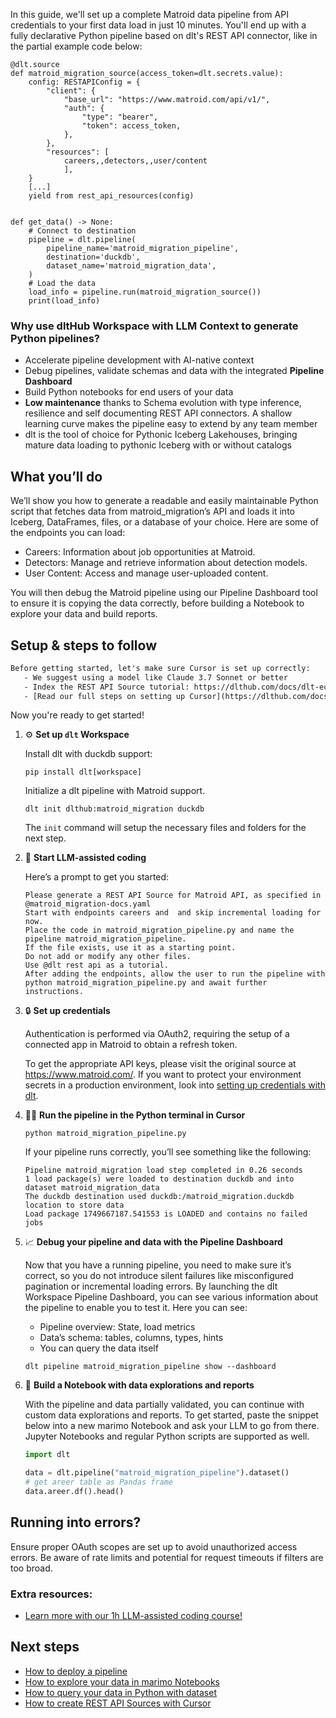 In this guide, we'll set up a complete Matroid data pipeline from API credentials to your first data load in just 10 minutes. You'll end up with a fully declarative Python pipeline based on dlt's REST API connector, like in the partial example code below:

```python-outcome
@dlt.source
def matroid_migration_source(access_token=dlt.secrets.value):
    config: RESTAPIConfig = {
        "client": {
            "base_url": "https://www.matroid.com/api/v1/",
            "auth": {
                "type": "bearer",
                "token": access_token,
            },
        },
        "resources": [
            careers,,detectors,,user/content
            ],
    }
    [...]
    yield from rest_api_resources(config)


def get_data() -> None:
    # Connect to destination
    pipeline = dlt.pipeline(
        pipeline_name='matroid_migration_pipeline',
        destination='duckdb',
        dataset_name='matroid_migration_data', 
    )
    # Load the data
    load_info = pipeline.run(matroid_migration_source())
    print(load_info) 
```

### Why use dltHub Workspace with LLM Context to generate Python pipelines?

- Accelerate pipeline development with AI-native context
- Debug pipelines, validate schemas and data with the integrated **Pipeline Dashboard**
- Build Python notebooks for end users of your data
- **Low maintenance** thanks to Schema evolution with type inference, resilience and self documenting REST API connectors. A shallow learning curve makes the pipeline easy to extend by any team member
- dlt is the tool of choice for Pythonic Iceberg Lakehouses, bringing mature data loading to pythonic Iceberg with or without catalogs

## What you’ll do

We’ll show you how to generate a readable and easily maintainable Python script that fetches data from matroid_migration’s API and loads it into Iceberg, DataFrames, files, or a database of your choice. Here are some of the endpoints you can load:

- Careers: Information about job opportunities at Matroid.
- Detectors: Manage and retrieve information about detection models.
- User Content: Access and manage user-uploaded content.

You will then debug the Matroid pipeline using our Pipeline Dashboard tool to ensure it is copying the data correctly, before building a Notebook to explore your data and build reports.

## Setup & steps to follow

```default
Before getting started, let's make sure Cursor is set up correctly:
   - We suggest using a model like Claude 3.7 Sonnet or better
   - Index the REST API Source tutorial: https://dlthub.com/docs/dlt-ecosystem/verified-sources/rest_api/ and add it to context as **@dlt rest api**
   - [Read our full steps on setting up Cursor](https://dlthub.com/docs/dlt-ecosystem/llm-tooling/cursor-restapi#23-configuring-cursor-with-documentation)
```

Now you're ready to get started!

1. ⚙️ **Set up `dlt` Workspace**
    
    Install dlt with duckdb support:
    ```shell
    pip install dlt[workspace]
    ```

    Initialize a dlt pipeline with Matroid support.
    ```shell
    dlt init dlthub:matroid_migration duckdb
    ```

    The `init` command will setup the necessary files and folders for the next step.
    
2. 🤠 **Start LLM-assisted coding**
    
    Here’s a prompt to get you started:
    
    ```prompt
    Please generate a REST API Source for Matroid API, as specified in @matroid_migration-docs.yaml 
    Start with endpoints careers and  and skip incremental loading for now. 
    Place the code in matroid_migration_pipeline.py and name the pipeline matroid_migration_pipeline. 
    If the file exists, use it as a starting point. 
    Do not add or modify any other files. 
    Use @dlt rest api as a tutorial. 
    After adding the endpoints, allow the user to run the pipeline with python matroid_migration_pipeline.py and await further instructions.
    ```

    
3. 🔒 **Set up credentials** 
    
    Authentication is performed via OAuth2, requiring the setup of a connected app in Matroid to obtain a refresh token.
    
    To get the appropriate API keys, please visit the original source at https://www.matroid.com/.
    If you want to protect your environment secrets in a production environment, look into [setting up credentials with dlt](https://dlthub.com/docs/walkthroughs/add_credentials).
    
4. 🏃‍♀️ **Run the pipeline in the Python terminal in Cursor**
    
    ```shell
    python matroid_migration_pipeline.py
    ```
    
    If your pipeline runs correctly, you’ll see something like the following:
    
    ```shell
    Pipeline matroid_migration load step completed in 0.26 seconds
    1 load package(s) were loaded to destination duckdb and into dataset matroid_migration_data
    The duckdb destination used duckdb:/matroid_migration.duckdb location to store data
    Load package 1749667187.541553 is LOADED and contains no failed jobs
    ```
    
5. 📈 **Debug your pipeline and data with the Pipeline Dashboard**

    Now that you have a running pipeline, you need to make sure it’s correct, so you do not introduce silent failures like misconfigured pagination or incremental loading errors. By launching the dlt Workspace Pipeline Dashboard, you can see various information about the pipeline to enable you to test it. Here you can see:
    - Pipeline overview: State, load metrics
    - Data’s schema: tables, columns, types, hints
    - You can query the data itself
    
    ```shell
    dlt pipeline matroid_migration_pipeline show --dashboard
    ```
    
6. 🐍 **Build a Notebook with data explorations and reports**

    With the pipeline and data partially validated, you can continue with custom data explorations and reports. To get started, paste the snippet below into a new marimo Notebook and ask your LLM to go from there. Jupyter Notebooks and regular Python scripts are supported as well.

    
    ```python
    import dlt

   data = dlt.pipeline("matroid_migration_pipeline").dataset()
   # get areer table as Pandas frame
   data.areer.df().head()
    ```

## Running into errors?

Ensure proper OAuth scopes are set up to avoid unauthorized access errors. Be aware of rate limits and potential for request timeouts if filters are too broad.

### Extra resources:

- [Learn more with our 1h LLM-assisted coding course!](https://www.youtube.com/watch?v=GGid70rnJuM)

## Next steps

- [How to deploy a pipeline](https://dlthub.com/docs/walkthroughs/deploy-a-pipeline)
- [How to explore your data in marimo Notebooks](https://dlthub.com/docs/general-usage/dataset-access/marimo)
- [How to query your data in Python with dataset](https://dlthub.com/docs/general-usage/dataset-access/dataset)
- [How to create REST API Sources with Cursor](https://dlthub.com/docs/dlt-ecosystem/llm-tooling/cursor-restapi)